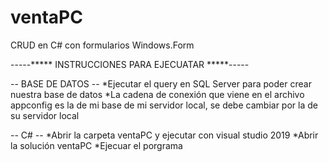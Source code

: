 # ventaPC
CRUD en C# con formularios Windows.Form

-----***** INSTRUCCIONES PARA EJECUATAR *****-----

-- BASE DE DATOS --
*Ejecutar el query en SQL Server para poder crear nuestra base de datos
*La cadena de conexión que viene en el archivo appconfig es la de mi base de mi servidor local, se debe cambiar por la de su servidor local

-- C# --
*Abrir la carpeta ventaPC y ejecutar con visual studio 2019
*Abrir la solución ventaPC
*Ejecuar el porgrama
